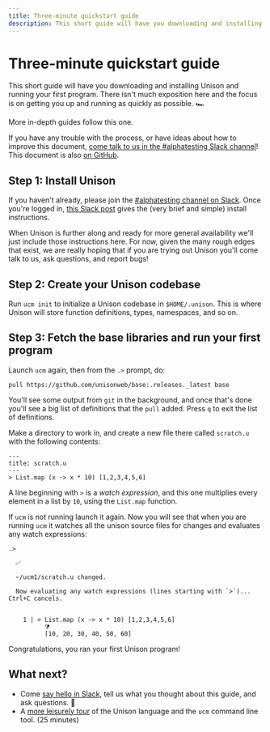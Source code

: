 ```yaml
---
title: Three-minute quickstart guide
description: This short guide will have you downloading and installing Unison and running your first program.
---
```


# Three-minute quickstart guide

This short guide will have you downloading and installing Unison and running your first program. There isn't much exposition here and the focus is on getting you up and running as quickly as possible. 🏎

More in-depth guides follow this one.

If you have any trouble with the process, or have ideas about how to improve this document, [come talk to us in the #alphatesting Slack channel][slack]! This document is also [on GitHub][on-github].

[slack]: /slack
[on-github]: https://github.com/unisonweb/unisonweb-org/blob/master/src/data/docs/quickstart.md
[guide]: /docs/tour
[roadmap]: /docs/roadmap

## Step 1: Install Unison

If you haven't already, please join the [#alphatesting channel on Slack][slack]. Once you're logged in, [this Slack post](https://unisonlanguage.slack.com/files/TLL09QC85/FMT7TDDDY?origin_team=TLL09QC85) gives the (very brief and simple) install instructions.

When Unison is further along and ready for more general availability we'll just include those instructions here. For now, given the many rough edges that exist, we are really hoping that if you are trying out Unison you'll come talk to us, ask questions, and report bugs!

## Step 2: Create your Unison codebase

Run `ucm init` to initialize a Unison codebase in `$HOME/.unison`. This is where Unison will store function definitions, types, namespaces, and so on.

## Step 3: Fetch the base libraries and run your first program

Launch `ucm` again, then from the `.>` prompt, do:

```ucm
pull https://github.com/unisonweb/base:.releases._latest base
```

You'll see some output from `git` in the background, and once that's done you'll see a big list of definitions that the `pull` added. Press `q` to exit the list of definitions.

Make a directory to work in, and create a new file there called `scratch.u` with the following contents: 

```unison
---
title: scratch.u
---
> List.map (x -> x * 10) [1,2,3,4,5,6]
```

A line beginning with `>` is a _watch expression_, and this one multiplies every element in a list by `10`, using the `List.map` function.

If `ucm` is not running launch it again. Now you will see that when you are running `ucm` it watches all the unison source files for changes and evaluates any watch expressions:

```unison
.>

  ✅

  ~/ucm1/scratch.u changed.

  Now evaluating any watch expressions (lines starting with `>`)... Ctrl+C cancels.


    1 | > List.map (x -> x * 10) [1,2,3,4,5,6]
          ⧩
          [10, 20, 30, 40, 50, 60]
```

Congratulations, you ran your first Unison program!

## What next?

* Come [say hello in Slack][slack], tell us what you thought about this guide, and ask questions. 👋
* A [more leisurely tour][guide] of the Unison language and the `ucm` command line tool. (25 minutes)
